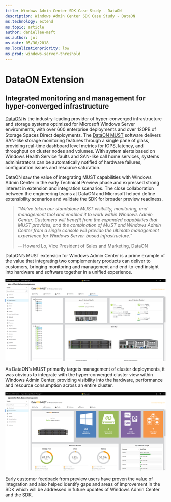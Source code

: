 ```yaml
---
title: Windows Admin Center SDK Case Study - DataON
description: Windows Admin Center SDK Case Study - DataON
ms.technology: extend
ms.topic: article
author: daniellee-msft
ms.author: jol
ms.date: 05/30/2018
ms.localizationpriority: low
ms.prod: windows-server-threshold
---
```

# DataON Extension

## Integrated monitoring and management for hyper-converged infrastructure

[DataON](http://www.dataonstorage.com/) is the industry-leading provider of hyper-converged infrastructure and storage systems optimized for Microsoft Windows Server environments, with over 600 enterprise deployments and over 120PB of Storage Spaces Direct deployments. The [DataON MUST](http://www.dataonstorage.com/must) software delivers SAN-like storage monitoring features through a single pane of glass, providing real-time dashboard level metrics for IOPS, latency, and throughput on cluster nodes and volumes. With system alerts based on Windows Health Service faults and SAN-like call home services, systems administrators can be automatically notified of hardware failures, configuration issues and resource saturation.

DataON saw the value of integrating MUST capabilities with Windows Admin Center in the early Technical Preview phase and expressed strong interest in extension and integration scenarios. The close collaboration between the engineering teams at DataON and Microsoft helped define extensibility scenarios and validate the SDK for broader preview readiness.

> <cite>“We’ve taken our standalone MUST visibility, monitoring, and management tool and enabled it to work within Windows Admin Center. Customers will benefit from the expanded capabilities that MUST provides, and the combination of MUST and Windows Admin Center from a single console will provide the ultimate management experience for Windows Server-based infrastructure.”</cite>
>
> -- Howard Lo, Vice President of Sales and Marketing, DataON

DataON’s MUST extension for Windows Admin Center is a prime example of the value that integrating two complementary products can deliver to customers, bringing monitoring and management and end-to-end insight into hardware and software together in a unified experience.

![DataON Extension](../../media/extend-case-study-dataon/dataon-1.png)

As DataON’s MUST primarily targets management of cluster deployments, it was obvious to integrate with the hyper-converged cluster view within Windows Admin Center, providing visibility into the hardware, performance and resource consumption across an entire cluster.

![DataON Extension](../../media/extend-case-study-dataon/dataon-2.png)

Early customer feedback from preview users have proven the value of integration and also helped identify gaps and areas of improvement in the SDK which will be addressed in future updates of Windows Admin Center and the SDK.